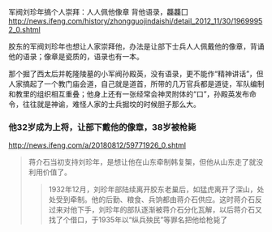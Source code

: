 军阀刘珍年搞个人崇拜：人人佩他像章 背他语录，龘龘囗
http://news.ifeng.com/history/zhongguojindaishi/detail_2012_11/30/19699952_0.shtml

胶东的军阀刘珍年也想让人家崇拜他，办法是让部下士兵人人佩戴他的像章，背诵他的语录；像章是瓷质的，语录也有一本。

那个掘了西太后并乾隆陵墓的小军阀孙殿英，没有语录，更不能作“精神讲话”，但人家搞起了一个教门庙会道，自己就是道首，所带的几万官兵都是道徒，军队编制和教里的组织相互重叠；他身上还有一张经常会神灵附体的“口”，孙殿英发布命令，往往就是神谕，难怪人家的士兵掘坟的时候胆子那么大。

### 他32岁成为上将，让部下戴他的像章，38岁被枪毙
http://news.ifeng.com/a/20180812/59771926_0.shtml
>蒋介石当初支持刘珍年，是想让他在山东牵制韩复榘，但他从山东走了就没利用价值了。
>>1932年12月，刘珍年部陆续离开胶东老巢后，如猛虎离开了深山，处处受到牵制。他的后勤、粮食、兵饷都由蒋介石供应。这时蒋介石反过来对他下手，刘珍年的部队逐渐被蒋介石分化瓦解，以后蒋介石又找了个借口，于1935年以“纵兵殃民”等罪名把他给枪毙了